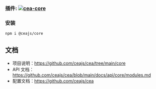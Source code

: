 ### 插件: <a align="center" href="https://www.npmjs.com/package/cea-core"><img alt="cea-core" src="https://img.shields.io/npm/v/cea-core?style=social&label=cea-core"></a>

### 安装

```bash
npm i @ceajs/core
```

## 文档

- 项目说明：https://github.com/ceajs/cea/tree/main/core
- API 文档：https://github.com/ceajs/cea/blob/main/docs/api/core/modules.md
- 配置文档：https://github.com/ceajs/cea
